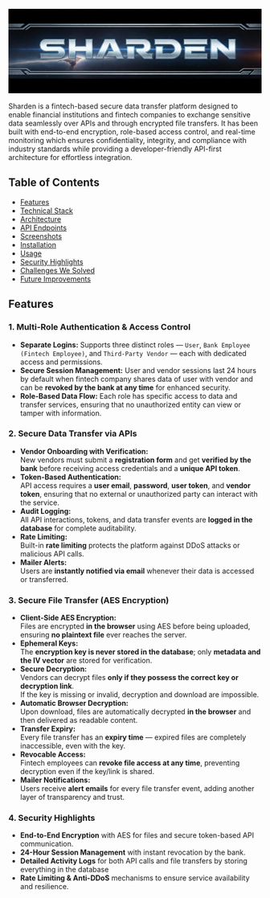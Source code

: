 ![Sharden Banner](./docs/sharden-banner.png)

Sharden is a fintech-based secure data transfer platform designed to enable financial institutions and fintech companies to exchange sensitive data seamlessly over APIs and through encrypted file transfers. It has been built with end-to-end encryption, role-based access control, and real-time monitoring which ensures confidentiality, integrity, and compliance with industry standards while providing a developer-friendly API-first architecture for effortless integration.


## Table of Contents

- [Features](#features)
- [Technical Stack](#technical-stack)
- [Architecture](#architecture)
- [API Endpoints](#api-endpoints)
- [Screenshots](#screenshots)
- [Installation](#installation)
- [Usage](#usage)
- [Security Highlights](#security-highlights)
- [Challenges We Solved](#challenges-we-solved)
- [Future Improvements](#future-improvements)


## Features

### **1. Multi-Role Authentication & Access Control**
- **Separate Logins:** Supports three distinct roles — `User`, `Bank Employee (Fintech Employee)`, and `Third-Party Vendor` — each with dedicated access and permissions.
- **Secure Session Management:** User and vendor sessions last 24 hours by default when fintech company shares data of user with vendor and can be **revoked by the bank at any time** for enhanced security.
- **Role-Based Data Flow:** Each role has specific access to data and transfer services, ensuring that no unauthorized entity can view or tamper with information.


### **2. Secure Data Transfer via APIs**
- **Vendor Onboarding with Verification:**  
  New vendors must submit a **registration form** and get **verified by the bank** before receiving access credentials and a **unique API token**.
- **Token-Based Authentication:**  
  API access requires a **user email**, **password**, **user token**, and **vendor token**, ensuring that no external or unauthorized party can interact with the service.
- **Audit Logging:**  
  All API interactions, tokens, and data transfer events are **logged in the database** for complete auditability.
- **Rate Limiting:**  
  Built-in **rate limiting** protects the platform against DDoS attacks or malicious API calls.
- **Mailer Alerts:**  
  Users are **instantly notified via email** whenever their data is accessed or transferred.


### **3. Secure File Transfer (AES Encryption)**
- **Client-Side AES Encryption:**  
  Files are encrypted **in the browser** using AES before being uploaded, ensuring **no plaintext file** ever reaches the server.
- **Ephemeral Keys:**  
  The **encryption key is never stored in the database**; only **metadata and the IV vector** are stored for verification.
- **Secure Decryption:**  
  Vendors can decrypt files **only if they possess the correct key or decryption link**.  
  If the key is missing or invalid, decryption and download are impossible.
- **Automatic Browser Decryption:**  
  Upon download, files are automatically decrypted **in the browser** and then delivered as readable content.
- **Transfer Expiry:**  
  Every file transfer has an **expiry time** — expired files are completely inaccessible, even with the key.
- **Revocable Access:**  
  Fintech employees can **revoke file access at any time**, preventing decryption even if the key/link is shared.
- **Mailer Notifications:**  
  Users receive **alert emails** for every file transfer event, adding another layer of transparency and trust.


### **4. Security Highlights**
- **End-to-End Encryption** with AES for files and secure token-based API communication.
- **24-Hour Session Management** with instant revocation by the bank.
- **Detailed Activity Logs** for both API calls and file transfers by storing everything in the database
- **Rate Limiting & Anti-DDoS** mechanisms to ensure service availability and resilience.



